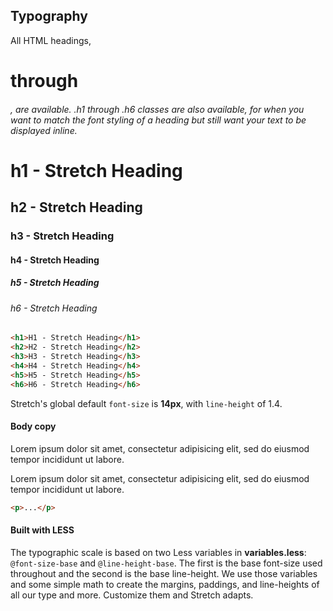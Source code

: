 ## Typography

All HTML headings, <h1> through <h6>, are available. .h1 through .h6 classes are also available, for when you want to match the font styling of a heading but still want your text to be displayed inline.

# h1 - Stretch Heading
## h2 - Stretch Heading
### h3 - Stretch Heading
#### h4 - Stretch Heading
##### h5 - Stretch Heading
###### h6 - Stretch Heading

```html
<h1>H1 - Stretch Heading</h1>
<h2>H2 - Stretch Heading</h2>
<h3>H3 - Stretch Heading</h3>
<h4>H4 - Stretch Heading</h4>
<h5>H5 - Stretch Heading</h5>
<h6>H6 - Stretch Heading</h6>
```
Stretch's global default `font-size` is **14px**, with `line-height` of 1.4.

#### Body copy

Lorem ipsum dolor sit amet, consectetur adipisicing elit, sed do eiusmod tempor incididunt ut labore.

Lorem ipsum dolor sit amet, consectetur adipisicing elit, sed do eiusmod tempor incididunt ut labore.

```html
<p>...</p>
```

#### Built with LESS

The typographic scale is based on two Less variables in **variables.less**: `@font-size-base` and `@line-height-base`. The first is the base font-size used throughout and the second is the base line-height. We use those variables and some simple math to create the margins, paddings, and line-heights of all our type and more. Customize them and Stretch adapts.
